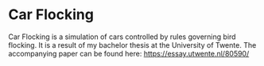 # Car Flocking

Car Flocking is a simulation of cars controlled by rules governing bird flocking. It is a result of my bachelor thesis at the University of Twente. The accompanying paper can be found here: https://essay.utwente.nl/80590/
